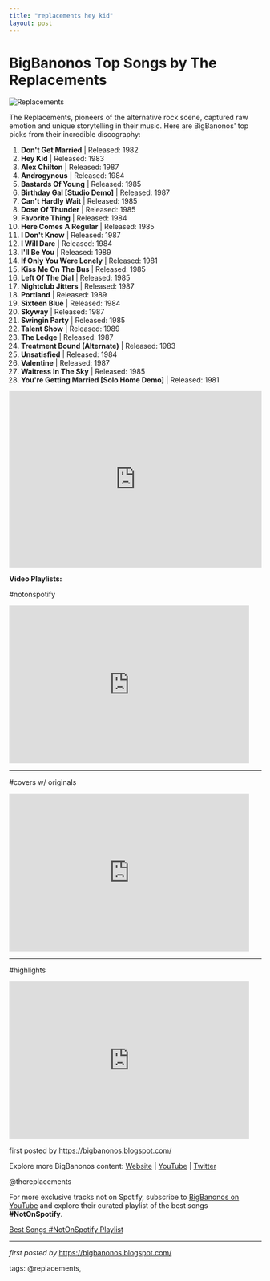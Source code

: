 ```yaml
---
title: "replacements hey kid"
layout: post
---
```

<h1>BigBanonos Top Songs by The Replacements</h1>
<img alt="Replacements" src="https://upload.wikimedia.org/wikipedia/commons/e/e7/The_Replacements_%281984_Laura_Levine_portrait%29.jpg" /> <p>The Replacements, pioneers of the alternative rock scene, captured raw emotion and unique storytelling in their music. Here are BigBanonos' top picks from their incredible discography:</p> <ol> <li><strong>Don't Get Married</strong> | Released: 1982</li> <li><strong>Hey Kid</strong> | Released: 1983</li> <li><strong>Alex Chilton</strong> | Released: 1987</li> <li><strong>Androgynous</strong> | Released: 1984</li> <li><strong>Bastards Of Young</strong> | Released: 1985</li> <li><strong>Birthday Gal [Studio Demo]</strong> | Released: 1987</li> <li><strong>Can't Hardly Wait</strong> | Released: 1985</li> <li><strong>Dose Of Thunder</strong> | Released: 1985</li> <li><strong>Favorite Thing</strong> | Released: 1984</li> <li><strong>Here Comes A Regular</strong> | Released: 1985</li> <li><strong>I Don't Know</strong> | Released: 1987</li> <li><strong>I Will Dare</strong> | Released: 1984</li> <li><strong>I'll Be You</strong> | Released: 1989</li> <li><strong>If Only You Were Lonely</strong> | Released: 1981</li> <li><strong>Kiss Me On The Bus</strong> | Released: 1985</li> <li><strong>Left Of The Dial</strong> | Released: 1985</li> <li><strong>Nightclub Jitters</strong> | Released: 1987</li> <li><strong>Portland</strong> | Released: 1989</li> <li><strong>Sixteen Blue</strong> | Released: 1984</li> <li><strong>Skyway</strong> | Released: 1987</li> <li><strong>Swingin Party</strong> | Released: 1985</li> <li><strong>Talent Show</strong> | Released: 1989</li> <li><strong>The Ledge</strong> | Released: 1987</li> <li><strong>Treatment Bound (Alternate)</strong> | Released: 1983</li> <li><strong>Unsatisfied</strong> | Released: 1984</li> <li><strong>Valentine</strong> | Released: 1987</li> <li><strong>Waitress In The Sky</strong> | Released: 1985</li> <li><strong>You're Getting Married [Solo Home Demo]</strong> | Released: 1981</li>
</ol> <div> <iframe src="https://open.spotify.com/embed/playlist/2KQd2bQwPwpg4NiPzaU7xK?utm_source=generator" width="100%" height="352" frameBorder="0" allowfullscreen="" allow="autoplay; clipboard-write; encrypted-media; fullscreen; picture-in-picture" loading="lazy"></iframe>
</div> <!-- Additional Video Playlists -->
<div> <p><b>Video Playlists:</b></p> <p>#notonspotify</p> <iframe allowfullscreen="" frameborder="0" height="315" src="https://www.youtube.com/embed/DZ5GdCmd12E?list=PLtuNtuTatqI0kFahUCbtbfenC_ET5O_tr" width="95%"></iframe> <hr /> <p>#covers w/ originals</p> <iframe allowfullscreen="" frameborder="0" height="315" src="https://www.youtube.com/embed/6kR-c6n2asE?list=PLtuNtuTatqI0T_GCRVtVWFUSn_PgEFzjS" width="95%"></iframe> <hr /> <p>#highlights</p> <iframe allowfullscreen="" frameborder="0" height="315" src="https://www.youtube.com/embed/cH0apc-2yek?list=PLtuNtuTatqI0z4eO5kFOUtCL7rWMUhZ9P" width="95%"></iframe>
</div> <p>first posted by <a href="https://bigbanonos.blogspot.com/">https://bigbanonos.blogspot.com/</a></p> <div> <p>Explore more BigBanonos content: <a href="https://bigbanonos.blogspot.com/">Website</a> | <a href="https://www.youtube.com/@BigBanonos">YouTube</a> | <a href="https://x.com/bigbanonos">Twitter</a></p>
</div> <!--Tags-->
<p>@thereplacements</p>


<!--Subscribe and Playlist Links-->
<div>
    <p>For more exclusive tracks not on Spotify, subscribe to <a href="https://www.youtube.com/@BigBanonos" target="_blank">BigBanonos on YouTube</a> and explore their curated playlist of the best songs <strong>#NotOnSpotify</strong>.</p>
    <p><a href="https://www.youtube.com/playlist?list=PLtuNtuTatqI0kFahUCbtbfenC_ET5O_tr" target="_blank">Best Songs #NotOnSpotify Playlist<br /></a></p></div>

<hr />

<p><em>first posted by</em> <a href="https://bigbanonos.blogspot.com/" rel="noopener" target="_new">https://bigbanonos.blogspot.com/</a></p>

<p>tags: @replacements,</p>
